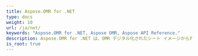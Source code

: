 ```yaml
---
title: Aspose.OMR for .NET
type: docs
weight: 10
url: /ja/net/
keywords: "Aspose.OMR for .NET, Aspose OMR, Aspose API Reference."
description: Aspose.OMR for .NET は、OMR デジタル化されたシート イメージから光学マークを認識するための API です。
is_root: true
---
```

